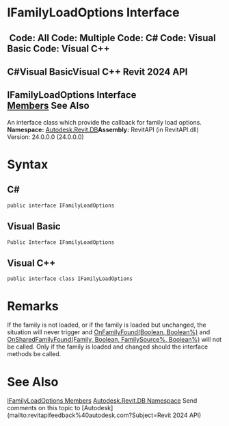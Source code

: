 # IFamilyLoadOptions Interface

﻿
 Code: All Code: Multiple Code: C# Code: Visual Basic Code: Visual C++   
---  
C#Visual BasicVisual C++
Revit 2024 API  
---  
IFamilyLoadOptions Interface  
[Members](5da8e3c5-9b49-f942-02fc-7e7783fe8f00.md "IFamilyLoadOptions Members") See Also  
---  
An interface class which provide the callback for family load options. 
**Namespace:** [Autodesk.Revit.DB](87546ba7-461b-c646-cbb1-2cb8f5bff8b2.md "Autodesk.Revit.DB Namespace")**Assembly:** RevitAPI (in RevitAPI.dll) Version: 24.0.0.0 (24.0.0.0)
# Syntax
C#  
---  
```text
public interface IFamilyLoadOptions
```
  
Visual Basic  
---  
```text
Public Interface IFamilyLoadOptions
```
  
Visual C++  
---  
```text
public interface class IFamilyLoadOptions
```
  
# Remarks
If the family is not loaded, or if the family is loaded but unchanged, the situation will never trigger and [OnFamilyFound(Boolean, Boolean%)](515baa3b-3a13-bb28-6c94-a84651b4dbfb.md "OnFamilyFound Method") and [OnSharedFamilyFound(Family, Boolean, FamilySource%, Boolean%)](7bb3a582-a7c0-1f3d-ebe3-33a1bfa443fc.md "OnSharedFamilyFound Method") will not be called. Only if the family is loaded and changed should the interface methods be called.
# See Also
[IFamilyLoadOptions Members](5da8e3c5-9b49-f942-02fc-7e7783fe8f00.md "IFamilyLoadOptions Members")
[Autodesk.Revit.DB Namespace](87546ba7-461b-c646-cbb1-2cb8f5bff8b2.md "Autodesk.Revit.DB Namespace")
Send comments on this topic to [Autodesk](mailto:revitapifeedback%40autodesk.com?Subject=Revit 2024 API)